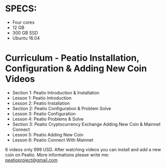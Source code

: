 SPECS:
=====================================

- Four cores
- 12 GB 
- 300 GB SSD
- Ubuntu 16.04

Curriculum - Peatio Installation, Configuration & Adding New Coin Videos
=====================================

- Section 1: Peatio Introduction & Installation
- Lesson 1: Peatio Introduction
- Lesson 2: Peatio Installation
- Section 2: Peatio Configuration & Problem Solve
- Lesson 3: Peatio Configuration
- Lesson 4: Peatio Problems & Solve
- Section 3: Peatio Cryptocurrency Exchange Adding New Coin & Mainnet Connect
- Lesson 5: Peatio Adding New Coin
- Lesson 6: Peatio Connect With Mainnet

6 videos only 999 USD. After watching videos you can install and add a new coin on Peatio. More informations please write me: peatioproject@gmail.com

